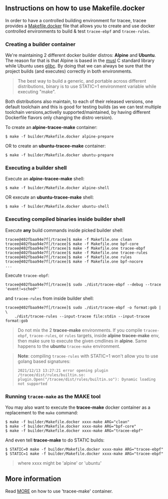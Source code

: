## Instructions on how to use **Makefile.docker**

In order to have a controlled building environment for tracee, tracee provides
a [Makefile.docker](./Makefile.docker) file that allows you to create and use
docker controlled environments to build & test `tracee-ebpf` and
`tracee-rules`.

### Creating a builder container

We're maintaining 2 different docker builder distros: **Alpine** and
**Ubuntu**. The reason for that is that Alpine is based in the
[musl](https://en.wikipedia.org/wiki/Musl) C standard library while Ubuntu uses
[glibc](https://en.wikipedia.org/wiki/Glibc). By doing that we can always be
sure that the project builds (and executes) correctly in both environments.

> The best way to build a generic, and portable across different distributions,
> binary is to use STATIC=1 environment variable while executing "make".

Both distributions also maintain, to each of their released versions, one
default toolchain and this is good for testing builds (as we can test multiple
toolchain versions,activelly supported/maintained, by having different
Dockerfile flavors only changing the distro version).

To create an **alpine-tracee-make** container:

```
$ make -f builder/Makefile.docker alpine-prepare
```

OR to create an **ubuntu-tracee-make** container:

```
$ make -f builder/Makefile.docker ubuntu-prepare
```

### Executing a builder shell

Execute an **alpine-tracee-make** shell:

```
$ make -f builder/Makefile.docker alpine-shell
```

OR execute an **ubuntu-tracee-make** shell:

```
$ make -f builder/Makefile.docker ubuntu-shell
```

### Executing compiled binaries inside builder shell

Execute **any** build commands inside picked builder shell:

```
tracee@402fbaa94e7f[/tracee]$ make -f Makefile.one clean
tracee@402fbaa94e7f[/tracee]$ make -f Makefile.one bpf-core
tracee@402fbaa94e7f[/tracee]$ make -f Makefile.one tracee-ebpf
tracee@402fbaa94e7f[/tracee]$ make -f Makefile.one tracee-rules
tracee@402fbaa94e7f[/tracee]$ make -f Makefile.one rules
tracee@402fbaa94e7f[/tracee]$ make -f Makefile.one bpf-nocore
...
```

Execute `tracee-ebpf`:

```
tracee@402fbaa94e7f[/tracee]$ sudo ./dist/tracee-ebpf --debug --trace 'event!=sched*'
```

and `tracee-rules` from inside builder shell:

```
tracee@402fbaa94e7f[/tracee]$ sudo ./dist/tracee-ebpf -o format:gob | \
    ./dist/tracee-rules --input-tracee file:stdin --input-tracee format:gob
```

> Do not mix the 2 **tracee-make** environments. If you compile `tracee-ebpf`,
> `tracee-rules`, or `rules` targets, inside **alpine** **tracee-make** env,
> then make sure to execute the given cmdlines in **alpine**. Same happens to
> the **ubuntu** `tracee-make` environment.

> **Note**: compiling `tracee-rules` with STATIC=1 won't allow you to use
> golang based signatures:
>
> ```
> 2021/12/13 13:27:21 error opening plugin /tracee/dist/rules/builtin.so: plugin.Open("/tracee/dist/rules/builtin.so"): Dynamic loading not supported
> ```

### Running `tracee-make` as the MAKE tool

You may also want to execute the **tracee-make** docker container as a
replacement to the `make` command:

```
$ make -f builder/Makefile.docker xxxx-make ARG="clean"
$ make -f builder/Makefile.docker xxxx-make ARG="bpf-core"
$ make -f builder/Makefile.docker xxxx-make ARG="tracee-ebpf"
```

And even tell **tracee-make** to do STATIC builds:

```
$ STATIC=0 make -f builder/Makefile.docker xxxx-make ARG="tracee-ebpf"
$ STATIC=1 make -f builder/Makefile.docker xxxx-make ARG="tracee-ebpf"
```

> where xxxx might be 'alpine' or 'ubuntu'

## More information

Read [MORE](README-containers.md) on how to use 'tracee-make' container.
